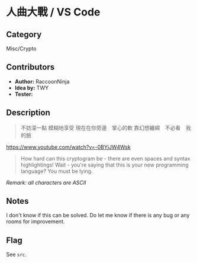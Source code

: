 # 人曲大戰 / VS Code

## Category

Misc/Crypto

## Contributors

-   **Author:** RaccoonNinja
-   **Idea by:** TWY
-   **Tester:** 

## Description

> 不妨濛一點 模糊地享受
> 現在在你旁邊　掌心的軟
> 靠幻想纏綿　不必看　我的臉

https://www.youtube.com/watch?v=-0BYjJW4Wsk

> How hard can this cryptogram be - there are even spaces and syntax highlightings!
> Wait - you're saying that this is your new programming language? You must be lying.

*Remark: all characters are ASCII*

## Notes
I don't know if this can be solved.
Do let me know if there is any bug or any rooms for improvement.

## Flag

See `src`.